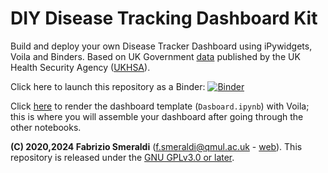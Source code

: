 # DIY Disease Tracking Dashboard Kit

Build and deploy your own Disease Tracker Dashboard using iPywidgets, Voila and Binders. Based on UK Government [data](https://ukhsa-dashboard.data.gov.uk/) published by the UK Health Security Agency ([UKHSA](https://www.gov.uk/government/organisations/uk-health-security-agency)).

Click here to launch this repository as a Binder: [![Binder](https://mybinder.org/badge_logo.svg)](https://mybinder.org/v2/gh/fsmeraldi/diy-covid19dash/main)

Click [here](https://mybinder.org/v2/gh/fsmeraldi/diy-covid19dash/main?urlpath=%2Fvoila%2Frender%2FDashboard.ipynb) to render the dashboard template (```Dasboard.ipynb```) with Voila; this is where you will assemble your dashboard after going through the other notebooks.

**(C) 2020,2024 Fabrizio Smeraldi** ([f.smeraldi@qmul.ac.uk](mailto:f.smeraldi@qmul.ac.uk) - [web](http://www.eecs.qmul.ac.uk/~fabri/)). This repository is released under the [GNU GPLv3.0 or later](https://www.gnu.org/licenses/).

